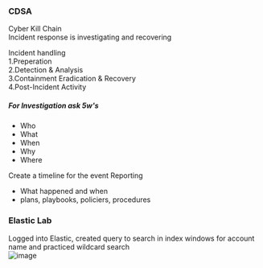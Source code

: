 ### CDSA


Cyber Kill Chain  
Incident response is investigating and recovering  

Incident handling  
1.Preperation  
2.Detection & Analysis   
3.Containment Eradication & Recovery  
4.Post-Incident Activity  

##### For Investigation ask 5w's  
- Who  
- What  
- When  
- Why  
- Where 

Create a timeline for the event
Reporting
- What happened and when
- plans, playbooks, policiers, procedures

### Elastic Lab
Logged into Elastic, created query to search in index windows for account name and practiced wildcard search  
![image](https://github.com/user-attachments/assets/f5491500-c250-4a6e-b099-43b0c5e03cda)  



